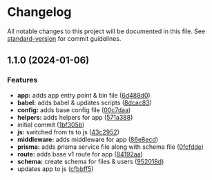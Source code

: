 # Changelog

All notable changes to this project will be documented in this file. See [standard-version](https://github.com/conventional-changelog/standard-version) for commit guidelines.

## 1.1.0 (2024-01-06)


### Features

* **app:** adds app entry point & bin file ([6d488d0](https://github.com/Saurabhrkp/file-management-api/commit/6d488d09091d3ccd231a3a41453097165bb1ebcc))
* **babel:** adds babel & updates scripts ([8dcac83](https://github.com/Saurabhrkp/file-management-api/commit/8dcac8302faa2c4c54701231f01c6b4ed70a495a))
* **config:** adds base config file ([00c7daa](https://github.com/Saurabhrkp/file-management-api/commit/00c7daa52e0b26a0de270d13285bac1c99c98014))
* **helpers:** adds helpers for app ([571a388](https://github.com/Saurabhrkp/file-management-api/commit/571a38898750a21e4fb56d4aa03d850697550f5d))
* initial commit ([1bf305b](https://github.com/Saurabhrkp/file-management-api/commit/1bf305bf5ea8966677998b5588d49d8ca74dca22))
* **js:** switched from ts to js ([43c2952](https://github.com/Saurabhrkp/file-management-api/commit/43c2952cc3141e665fc4ae8c766c337cd788dad9))
* **middleware:** adds middleware for app ([86e8ecd](https://github.com/Saurabhrkp/file-management-api/commit/86e8ecd75a4205efc995e52237bd1918093d3dfd))
* **prisma:** adds prisma service file along with schema file ([0fcfdde](https://github.com/Saurabhrkp/file-management-api/commit/0fcfdde90d82f48f2285a057127c54715ec1a6c0))
* **route:** adds base v1 route for app ([84192aa](https://github.com/Saurabhrkp/file-management-api/commit/84192aaf1eeecf2b6a79e65c6cebfd0d35280429))
* **schema:** create schema for files & users ([952018d](https://github.com/Saurabhrkp/file-management-api/commit/952018d0b0e776a951215791b396e11c43349c25))
* updates app to js ([cfbbff5](https://github.com/Saurabhrkp/file-management-api/commit/cfbbff53befd470296bfbfdc71a5c0a3ff538e09))
